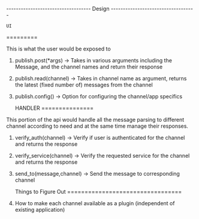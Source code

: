 
----------------------------------- Design -----------------------------------

    UI
=========

This is what the user would be exposed to

1. publish.post(*args)		-> Takes in various arguments including the
   				   Message, and the channel names and
   				   return their response

2. publish.read(channel)	-> Takes in channel name as argument, returns
   				   the latest (fixed number of) messages from
				   the channel

3. publish.config()		-> Option for configuring the channel/app
   				   specifics


    HANDLER 
===============

This portion of the api would handle all the message parsing to
different channel according to need and at the same time manage their
responses.

1. verify_auth(channel)		-> Verify if user is authenticated for the
   				   channel and returns the response

2. verify_service(channel)	-> Verify the requested service for the
   				   channel and returns the response

3. send_to(message,channel)	-> Send the message to corresponding channel



      Things to Figure Out
=================================

1. How to make each channel available as a plugin (independent of
   existing application)
